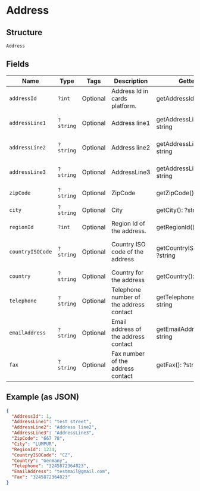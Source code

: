 
# Address

## Structure

`Address`

## Fields

| Name | Type | Tags | Description | Getter | Setter |
|  --- | --- | --- | --- | --- | --- |
| `addressId` | `?int` | Optional | Address Id in cards platform. | getAddressId(): ?int | setAddressId(?int addressId): void |
| `addressLine1` | `?string` | Optional | Address line1 | getAddressLine1(): ?string | setAddressLine1(?string addressLine1): void |
| `addressLine2` | `?string` | Optional | Address line2 | getAddressLine2(): ?string | setAddressLine2(?string addressLine2): void |
| `addressLine3` | `?string` | Optional | AddressLine3 | getAddressLine3(): ?string | setAddressLine3(?string addressLine3): void |
| `zipCode` | `?string` | Optional | ZipCode | getZipCode(): ?string | setZipCode(?string zipCode): void |
| `city` | `?string` | Optional | City | getCity(): ?string | setCity(?string city): void |
| `regionId` | `?int` | Optional | Region Id of the address. | getRegionId(): ?int | setRegionId(?int regionId): void |
| `countryISOCode` | `?string` | Optional | Country ISO code of the address | getCountryISOCode(): ?string | setCountryISOCode(?string countryISOCode): void |
| `country` | `?string` | Optional | Country for the address | getCountry(): ?string | setCountry(?string country): void |
| `telephone` | `?string` | Optional | Telephone number of the address contact | getTelephone(): ?string | setTelephone(?string telephone): void |
| `emailAddress` | `?string` | Optional | Email address of the address contact | getEmailAddress(): ?string | setEmailAddress(?string emailAddress): void |
| `fax` | `?string` | Optional | Fax number of the address contact | getFax(): ?string | setFax(?string fax): void |

## Example (as JSON)

```json
{
  "AddressId": 1,
  "AddressLine1": "test street",
  "AddressLine2": "Address line2",
  "AddressLine3": "AddressLine3",
  "ZipCode": "667 78",
  "City": "LUMPUR",
  "RegionId": 1234,
  "CountryISOCode": "CZ",
  "Country": "Germany",
  "Telephone": "3245872364823",
  "EmailAddress": "testmail@gmail.com",
  "Fax": "3245872364823"
}
```

